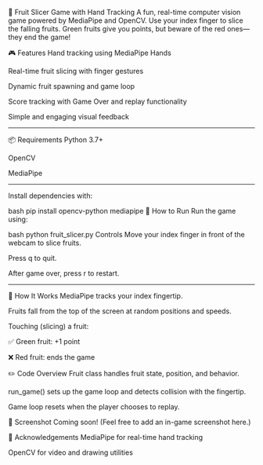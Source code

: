 🍉 Fruit Slicer Game with Hand Tracking
A fun, real-time computer vision game powered by MediaPipe and OpenCV. Use your index finger to slice the falling fruits. Green fruits give you points, but beware of the red ones—they end the game!

🎮 Features
Hand tracking using MediaPipe Hands

Real-time fruit slicing with finger gestures

Dynamic fruit spawning and game loop

Score tracking with Game Over and replay functionality

Simple and engaging visual feedback
____________________________________________

📦 Requirements
Python 3.7+

OpenCV

MediaPipe
____________________________________________

Install dependencies with:

bash
pip install opencv-python mediapipe
🚀 How to Run
Run the game using:

bash
python fruit_slicer.py
Controls
Move your index finger in front of the webcam to slice fruits.

Press q to quit.

After game over, press r to restart.
_____________________________________________

🧠 How It Works
MediaPipe tracks your index fingertip.

Fruits fall from the top of the screen at random positions and speeds.

Touching (slicing) a fruit:

✅ Green fruit: +1 point

❌ Red fruit: ends the game

✏️ Code Overview
Fruit class handles fruit state, position, and behavior.

run_game() sets up the game loop and detects collision with the fingertip.

Game loop resets when the player chooses to replay.

📸 Screenshot
Coming soon! (Feel free to add an in-game screenshot here.)

🙏 Acknowledgements
MediaPipe for real-time hand tracking

OpenCV for video and drawing utilities
